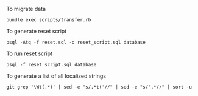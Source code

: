 To migrate data

    bundle exec scripts/transfer.rb

To generate reset script

    psql -Atq -f reset.sql -o reset_script.sql database

To run reset script

    psql -f reset_script.sql database

To generate a list of all localized strings

    git grep '\Wt(.*)' | sed -e "s/.*t('//" | sed -e "s/'.*//" | sort -u